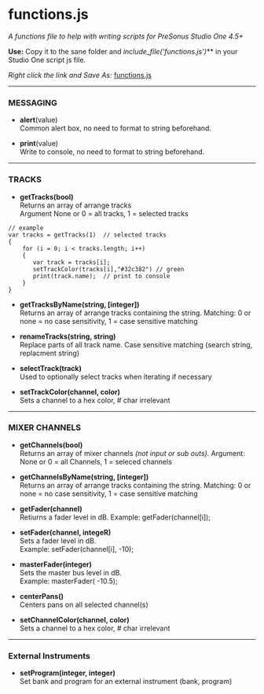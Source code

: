 # functions.js
_A functions file to help with writing scripts for PreSonus Studio One 4.5+_

**Use:** Copy it to the sane folder and _include_file('functions.js')_** in your Studio One script js file.

_Right click the link and Save As:_ 
[functions.js](https://raw.githubusercontent.com/expressmix/studioone_functions/master/functions.js)

<HR>

### MESSAGING

- **alert**(value)</br>
Common alert box, no need to format to string beforehand.

- **print**(value)</br>
Write to console, no need to format to string beforehand.

<HR>

### TRACKS 

- **getTracks(bool)**</br>
Returns an array of arrange tracks</br>
Argument None or 0 = all tracks, 1 = selected tracks

```
// example
var tracks = getTracks(1)  // selected tracks
{
    for (i = 0; i < tracks.length; i++)
    {
       var track = tracks[i];
       setTrackColor(tracks[i],"#32c382") // green
       print(track.name);  // print to console
    }
}
```

- **getTracksByName(string, [integer])**</br>
Returns an array of arrange tracks containing the string. Matching: 0 or none = no case sensitivity, 1 = case sensitive matching

- **renameTracks(string, string)**</br>
Replace parts of all track name. Case sensitive matching (search string, replacment string)

- **selectTrack(track)**</br>
Used to optionally select tracks when iterating if necessary

- **setTrackColor(channel, color)**</br>
Sets a channel to a hex color, # char irrelevant

<HR>

### MIXER CHANNELS 

- **getChannels(bool)**</br>
Returns an array of mixer channels _(not input or sub outs)_. Argument: None or 0 = all Channels, 1 = seleced channels

- **getChannelsByName(string, [integer])**</br>
Returns an array of arrange tracks containing the string. Matching: 0 or none = no case sensitivity, 1 = case sensitive matching

- **getFader(channel)**</br>
Retiurns a fader level in dB.  Example: getFader(channel[i]);

- **setFader(channel, integeR)**</br>
Sets a fader level in dB.  </br>Example: setFader(channel[i], -10);

- **masterFader(integer)**</br>
Sets the master bus level in dB. </br>Example: masterFader( -10.5);

- **centerPans()**</br>
Centers pans on all selected channel(s)

- **setChannelColor(channel, color)**</br>
Sets a channel to a hex color, # char irrelevant

<HR>

### External Instruments 

- **setProgram(integer, integer)**</br>
Set bank and program for an external instrument (bank, program)
